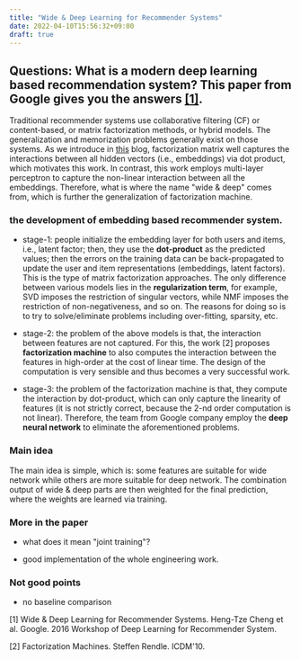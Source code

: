 ```yaml
---
title: "Wide & Deep Learning for Recommender Systems"
date: 2022-04-10T15:56:32+09:00
draft: true
---
```


## Questions: What is a modern deep learning based recommendation system? This paper from Google gives you the answers [[1]](https://arxiv.org/pdf/1606.07792.pdf).

Traditional recommender systems use collaborative filtering (CF) or content-based, or matrix factorization methods, or hybrid models. 
The generalization and memorization problems generally exist on those systems. As we introduce in [this](http://localhost:1313/posts/rec/fm/) blog, factorization
matrix well captures the interactions between all hidden vectors (i.e., embeddings) via dot product, which motivates this work. 
In contrast, this work employs multi-layer perceptron to capture the non-linear interaction between all the embeddings. 
Therefore, what is where the name "wide & deep" comes from, which is further the generalization of factorization machine.

### the development of embedding based recommender system. 

- stage-1: people initialize the embedding layer for both users and items, i.e., latent factor; 
then, they use the **dot-product** as the predicted values; then the errors on the training data can be back-propagated to update 
the user and item representations (embeddings, latent factors). This is the type of matrix factorization approaches. 
The only difference between various models lies in the **regularization term**, for example, SVD imposes the restriction of singular vectors, while
NMF imposes the restriction of non-negativeness, and so on. The reasons for doing so is to try to 
solve/eliminate problems including over-fitting, sparsity, etc. 

- stage-2: the problem of the above models is that, the interaction between features are not captured. For this, the work [2]
proposes **factorization machine** to also computes the interaction between the features in high-order at the cost of linear time. 
The design of the computation is very sensible and thus becomes a very successful work.

- stage-3: the problem of the factorization machine is that, they compute the interaction by dot-product, which 
can only capture the linearity of features (it is not strictly correct, because the 2-nd order computation is not linear). 
Therefore, the team from Google company employ the **deep neural network** to eliminate the aforementioned problems.

### Main idea
The main idea is simple, which is: some features are suitable for wide network while others are more suitable for deep network. 
The combination output of wide & deep parts are then weighted for the final prediction, where the weights are learned via training.

### More in the paper
- what does it mean "joint training"? 

- good implementation of the whole engineering work.

### Not good points
- no baseline comparison

[1] Wide & Deep Learning for Recommender Systems. Heng-Tze Cheng et al. Google. 2016 Workshop of Deep Learning for Recommender System. 

[2] Factorization Machines. Steffen Rendle. ICDM'10.